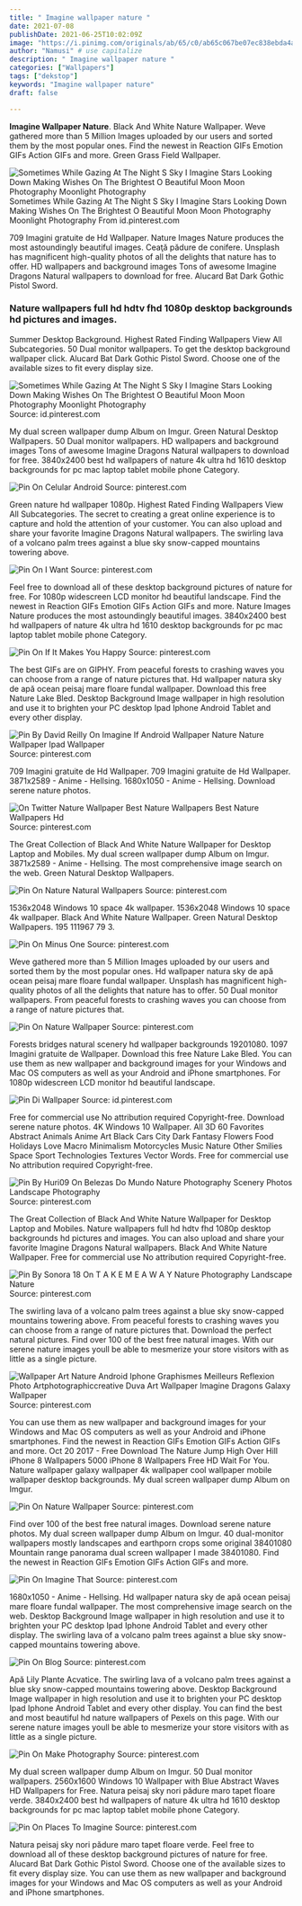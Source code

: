 ```yaml
---
title: " Imagine wallpaper nature "
date: 2021-07-08
publishDate: 2021-06-25T10:02:09Z
image: "https://i.pinimg.com/originals/ab/65/c0/ab65c067be07ec838ebda4ad67db3f30.jpg"
author: "Namusi" # use capitalize
description: " Imagine wallpaper nature "
categories: ["Wallpapers"]
tags: ["dekstop"]
keywords: "Imagine wallpaper nature"
draft: false

---
```



**Imagine Wallpaper Nature**. Black And White Nature Wallpaper. Weve gathered more than 5 Million Images uploaded by our users and sorted them by the most popular ones. Find the newest in Reaction GIFs Emotion GIFs Action GIFs and more. Green Grass Field Wallpaper.

![Sometimes While Gazing At The Night S Sky I Imagine Stars Looking Down Making Wishes On The Brightest O Beautiful Moon Moon Photography Moonlight Photography](https://i.pinimg.com/originals/e1/cf/42/e1cf420198d58be220d66edc29c8e862.jpg "Sometimes While Gazing At The Night S Sky I Imagine Stars Looking Down Making Wishes On The Brightest O Beautiful Moon Moon Photography Moonlight Photography")
Sometimes While Gazing At The Night S Sky I Imagine Stars Looking Down Making Wishes On The Brightest O Beautiful Moon Moon Photography Moonlight Photography From id.pinterest.com


709 Imagini gratuite de Hd Wallpaper. Nature Images Nature produces the most astoundingly beautiful images. Ceaţă pădure de conifere. Unsplash has magnificent high-quality photos of all the delights that nature has to offer. HD wallpapers and background images Tons of awesome Imagine Dragons Natural wallpapers to download for free. Alucard Bat Dark Gothic Pistol Sword.

### Nature wallpapers full hd hdtv fhd 1080p desktop backgrounds hd pictures and images.

Summer Desktop Background. Highest Rated Finding Wallpapers View All Subcategories. 50 Dual monitor wallpapers. To get the desktop background wallpaper click. Alucard Bat Dark Gothic Pistol Sword. Choose one of the available sizes to fit every display size.


![Sometimes While Gazing At The Night S Sky I Imagine Stars Looking Down Making Wishes On The Brightest O Beautiful Moon Moon Photography Moonlight Photography](https://i.pinimg.com/originals/e1/cf/42/e1cf420198d58be220d66edc29c8e862.jpg "Sometimes While Gazing At The Night S Sky I Imagine Stars Looking Down Making Wishes On The Brightest O Beautiful Moon Moon Photography Moonlight Photography")
Source: id.pinterest.com

My dual screen wallpaper dump Album on Imgur. Green Natural Desktop Wallpapers. 50 Dual monitor wallpapers. HD wallpapers and background images Tons of awesome Imagine Dragons Natural wallpapers to download for free. 3840x2400 best hd wallpapers of nature 4k ultra hd 1610 desktop backgrounds for pc mac laptop tablet mobile phone Category.

![Pin On Celular Android](https://i.pinimg.com/originals/4f/8c/80/4f8c80139748c3e23021b41dda3cb311.jpg "Pin On Celular Android")
Source: pinterest.com

Green nature hd wallpaper 1080p. Highest Rated Finding Wallpapers View All Subcategories. The secret to creating a great online experience is to capture and hold the attention of your customer. You can also upload and share your favorite Imagine Dragons Natural wallpapers. The swirling lava of a volcano palm trees against a blue sky snow-capped mountains towering above.

![Pin On I Want](https://i.pinimg.com/736x/65/c6/ca/65c6ca0b3ec7515bb8431e8f9c1766ad.jpg "Pin On I Want")
Source: pinterest.com

Feel free to download all of these desktop background pictures of nature for free. For 1080p widescreen LCD monitor hd beautiful landscape. Find the newest in Reaction GIFs Emotion GIFs Action GIFs and more. Nature Images Nature produces the most astoundingly beautiful images. 3840x2400 best hd wallpapers of nature 4k ultra hd 1610 desktop backgrounds for pc mac laptop tablet mobile phone Category.

![Pin On If It Makes You Happy](https://i.pinimg.com/originals/d4/2c/18/d42c184932556c5f7259e6f3cf7abbd5.jpg "Pin On If It Makes You Happy")
Source: pinterest.com

The best GIFs are on GIPHY. From peaceful forests to crashing waves you can choose from a range of nature pictures that. Hd wallpaper natura sky de apă ocean peisaj mare floare fundal wallpaper. Download this free Nature Lake Bled. Desktop Background Image wallpaper in high resolution and use it to brighten your PC desktop Ipad Iphone Android Tablet and every other display.

![Pin By David Reilly On Imagine If Android Wallpaper Nature Nature Wallpaper Ipad Wallpaper](https://i.pinimg.com/originals/d5/5c/16/d55c164603d7a6f8158a37eb9aa8b353.jpg "Pin By David Reilly On Imagine If Android Wallpaper Nature Nature Wallpaper Ipad Wallpaper")
Source: pinterest.com

709 Imagini gratuite de Hd Wallpaper. 709 Imagini gratuite de Hd Wallpaper. 3871x2589 - Anime - Hellsing. 1680x1050 - Anime - Hellsing. Download serene nature photos.

![On Twitter Nature Wallpaper Best Nature Wallpapers Best Nature Wallpapers Hd](https://i.pinimg.com/originals/94/5d/03/945d03e69f27086a8bb1dacec8a6dbd8.jpg "On Twitter Nature Wallpaper Best Nature Wallpapers Best Nature Wallpapers Hd")
Source: pinterest.com

The Great Collection of Black And White Nature Wallpaper for Desktop Laptop and Mobiles. My dual screen wallpaper dump Album on Imgur. 3871x2589 - Anime - Hellsing. The most comprehensive image search on the web. Green Natural Desktop Wallpapers.

![Pin On Nature Natural Wallpapers](https://i.pinimg.com/originals/2c/9e/fb/2c9efbead2e3ef74218c9ee9b586fdea.jpg "Pin On Nature Natural Wallpapers")
Source: pinterest.com

1536x2048 Windows 10 space 4k wallpaper. 1536x2048 Windows 10 space 4k wallpaper. Black And White Nature Wallpaper. Green Natural Desktop Wallpapers. 195 111967 79 3.

![Pin On Minus One](https://i.pinimg.com/originals/1c/3f/81/1c3f81ab0dd456b56a18de3e1ef98177.jpg "Pin On Minus One")
Source: pinterest.com

Weve gathered more than 5 Million Images uploaded by our users and sorted them by the most popular ones. Hd wallpaper natura sky de apă ocean peisaj mare floare fundal wallpaper. Unsplash has magnificent high-quality photos of all the delights that nature has to offer. 50 Dual monitor wallpapers. From peaceful forests to crashing waves you can choose from a range of nature pictures that.

![Pin On Nature Wallpaper](https://i.pinimg.com/originals/18/de/ff/18deff384aaeca153d38aa941c5fc949.jpg "Pin On Nature Wallpaper")
Source: pinterest.com

Forests bridges natural scenery hd wallpaper backgrounds 19201080. 1097 Imagini gratuite de Wallpaper. Download this free Nature Lake Bled. You can use them as new wallpaper and background images for your Windows and Mac OS computers as well as your Android and iPhone smartphones. For 1080p widescreen LCD monitor hd beautiful landscape.

![Pin Di Wallpaper](https://i.pinimg.com/originals/e7/e4/6c/e7e46c2164e249af734527afa9a1eb03.png "Pin Di Wallpaper")
Source: id.pinterest.com

Free for commercial use No attribution required Copyright-free. Download serene nature photos. 4K Windows 10 Wallpaper. All 3D 60 Favorites Abstract Animals Anime Art Black Cars City Dark Fantasy Flowers Food Holidays Love Macro Minimalism Motorcycles Music Nature Other Smilies Space Sport Technologies Textures Vector Words. Free for commercial use No attribution required Copyright-free.

![Pin By Huri09 On Belezas Do Mundo Nature Photography Scenery Photos Landscape Photography](https://i.pinimg.com/564x/d0/1a/22/d01a220328fea74cf3f1cc1d72ae4d9d.jpg "Pin By Huri09 On Belezas Do Mundo Nature Photography Scenery Photos Landscape Photography")
Source: pinterest.com

The Great Collection of Black And White Nature Wallpaper for Desktop Laptop and Mobiles. Nature wallpapers full hd hdtv fhd 1080p desktop backgrounds hd pictures and images. You can also upload and share your favorite Imagine Dragons Natural wallpapers. Black And White Nature Wallpaper. Free for commercial use No attribution required Copyright-free.

![Pin By Sonora 18 On T A K E M E A W A Y Nature Photography Landscape Nature](https://i.pinimg.com/originals/65/7f/e5/657fe5fc5670ee990ff00f2b2abe944c.jpg "Pin By Sonora 18 On T A K E M E A W A Y Nature Photography Landscape Nature")
Source: pinterest.com

The swirling lava of a volcano palm trees against a blue sky snow-capped mountains towering above. From peaceful forests to crashing waves you can choose from a range of nature pictures that. Download the perfect natural pictures. Find over 100 of the best free natural images. With our serene nature images youll be able to mesmerize your store visitors with as little as a single picture.

![Wallpaper Art Nature Android Iphone Graphismes Meilleurs Reflexion Photo Artphotographiccreative Duva Art Wallpaper Imagine Dragons Galaxy Wallpaper](https://i.pinimg.com/564x/22/2a/2c/222a2c8417da6fc99a817851372aacbe.jpg "Wallpaper Art Nature Android Iphone Graphismes Meilleurs Reflexion Photo Artphotographiccreative Duva Art Wallpaper Imagine Dragons Galaxy Wallpaper")
Source: pinterest.com

You can use them as new wallpaper and background images for your Windows and Mac OS computers as well as your Android and iPhone smartphones. Find the newest in Reaction GIFs Emotion GIFs Action GIFs and more. Oct 20 2017 - Free Download The Nature Jump High Over Hill iPhone 8 Wallpapers 5000 iPhone 8 Wallpapers Free HD Wait For You. Nature wallpaper galaxy wallpaper 4k wallpaper cool wallpaper mobile wallpaper desktop backgrounds. My dual screen wallpaper dump Album on Imgur.

![Pin On Nature Wallpaper](https://i.pinimg.com/originals/bf/04/ea/bf04ea8d48270c4cd3a580723dca7f32.jpg "Pin On Nature Wallpaper")
Source: pinterest.com

Find over 100 of the best free natural images. Download serene nature photos. My dual screen wallpaper dump Album on Imgur. 40 dual-monitor wallpapers mostly landscapes and earthporn crops some original 38401080 Mountain range panorama dual screen wallpaper I made 38401080. Find the newest in Reaction GIFs Emotion GIFs Action GIFs and more.

![Pin On Imagine That](https://i.pinimg.com/originals/7f/42/8c/7f428c216c0b18a77cf9fbcef0b8b090.jpg "Pin On Imagine That")
Source: pinterest.com

1680x1050 - Anime - Hellsing. Hd wallpaper natura sky de apă ocean peisaj mare floare fundal wallpaper. The most comprehensive image search on the web. Desktop Background Image wallpaper in high resolution and use it to brighten your PC desktop Ipad Iphone Android Tablet and every other display. The swirling lava of a volcano palm trees against a blue sky snow-capped mountains towering above.

![Pin On Blog](https://i.pinimg.com/originals/45/d4/0c/45d40cc79159c5910c35d11cf76a3f20.jpg "Pin On Blog")
Source: pinterest.com

Apă Lily Plante Acvatice. The swirling lava of a volcano palm trees against a blue sky snow-capped mountains towering above. Desktop Background Image wallpaper in high resolution and use it to brighten your PC desktop Ipad Iphone Android Tablet and every other display. You can find the best and most beautiful hd nature wallpapers of Pexels on this page. With our serene nature images youll be able to mesmerize your store visitors with as little as a single picture.

![Pin On Make Photography](https://i.pinimg.com/originals/2e/7a/63/2e7a636dd0ff3f94b1e24e0dadf2e058.jpg "Pin On Make Photography")
Source: pinterest.com

My dual screen wallpaper dump Album on Imgur. 50 Dual monitor wallpapers. 2560x1600 Windows 10 Wallpaper with Blue Abstract Waves HD Wallpapers for Free. Natura peisaj sky nori pădure maro tapet floare verde. 3840x2400 best hd wallpapers of nature 4k ultra hd 1610 desktop backgrounds for pc mac laptop tablet mobile phone Category.

![Pin On Places To Imagine](https://i.pinimg.com/originals/ab/65/c0/ab65c067be07ec838ebda4ad67db3f30.jpg "Pin On Places To Imagine")
Source: pinterest.com

Natura peisaj sky nori pădure maro tapet floare verde. Feel free to download all of these desktop background pictures of nature for free. Alucard Bat Dark Gothic Pistol Sword. Choose one of the available sizes to fit every display size. You can use them as new wallpaper and background images for your Windows and Mac OS computers as well as your Android and iPhone smartphones.

